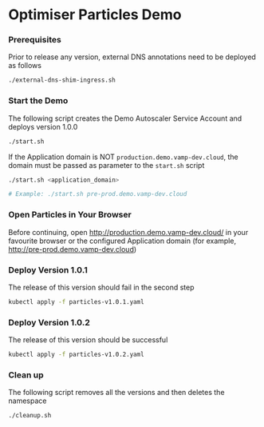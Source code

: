 # Optimiser Particles Demo

### Prerequisites
Prior to release any version, external DNS annotations need to be deployed as follows
```sh
./external-dns-shim-ingress.sh
```

### Start the Demo
The following script creates the Demo Autoscaler Service Account and deploys version 1.0.0
```sh
./start.sh
```
If the Application domain is NOT ```production.demo.vamp-dev.cloud```, the domain must be passed as parameter to the ```start.sh``` script

```sh
./start.sh <application_domain>

# Example: ./start.sh pre-prod.demo.vamp-dev.cloud
```

### Open Particles in Your Browser
Before continuing, open http://production.demo.vamp-dev.cloud/ in your favourite browser or the configured Application domain (for example, http://pre-prod.demo.vamp-dev.cloud)

### Deploy Version 1.0.1
The release of this version should fail in the second step
```sh
kubectl apply -f particles-v1.0.1.yaml
```

### Deploy Version 1.0.2
The release of this version should be successful
```sh
kubectl apply -f particles-v1.0.2.yaml
```

### Clean up
The following script removes all the versions and then deletes the namespace
```sh
./cleanup.sh
```

